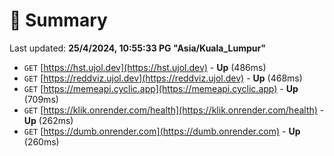 # 📖 Summary
Last updated: **25/4/2024, 10:55:33 PG "Asia/Kuala_Lumpur"**

- `GET` [https://hst.ujol.dev](https://hst.ujol.dev) - **Up** (486ms)
- `GET` [https://reddviz.ujol.dev](https://reddviz.ujol.dev) - **Up** (468ms)
- `GET` [https://memeapi.cyclic.app](https://memeapi.cyclic.app) - **Up** (709ms)
- `GET` [https://klik.onrender.com/health](https://klik.onrender.com/health) - **Up** (262ms)
- `GET` [https://dumb.onrender.com](https://dumb.onrender.com) - **Up** (260ms)
